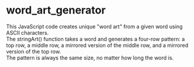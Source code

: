# word_art_generator

This JavaScript code creates unique "word art" from a given word using ASCII characters. 
<br>
The stringArt() function takes a word and generates a four-row pattern: a top row, a middle row, a mirrored version of the middle row, and a mirrored version of the top row. 
<br>
The pattern is always the same size, no matter how long the word is.
